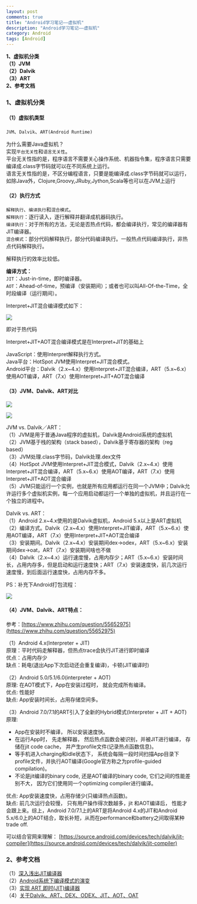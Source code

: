 ```yaml
---
layout: post
comments: true
title: "Android学习笔记——虚拟机"
description: "Android学习笔记——虚拟机"
category: Android
tags: [Android]
---
```


**1、虚拟机分类**    
**（1）JVM**    
**（2）Dalvik**    
**（3）ART**    
**2、参考文档**

<!--more-->

### 1、虚拟机分类    

#### （1）虚拟机类型    
`JVM`、`Dalvik`、`ART(Android Runtime)`

为什么需要Java虚拟机？    
实现`平台无关性`和`语言无关性`。    
平台无关性指的是，程序语言不需要关心操作系统、机器指令集，程序语言只需要编译成.class字节码就可以在不同系统上运行。    
语言无关性指的是，不区分编程语言，只要是能编译成.class字节码就可以运行，如除Java外，Clojure,Groovy,JRuby,Jython,Scala等也可以在JVM上运行

#### （2）执行方式    
`解释执行`、`编译执行`和`混合模式`。    
`解释执行`：逐行读入，逐行解释并翻译成机器码执行。    
`编译执行`：对于所有的方法，无论是否热点代码，都会编译执行，常见的编译器有JIT编译器。    
`混合模式`：部分代码解释执行，部分代码编译执行。一般热点代码编译执行，非热点代码解释执行。        

解释执行的效率比较低。

**编译方式：**    
`JIT`：Just-in-time，即时编译器。      
`AOT`：Ahead-of-time，预编译（安装期间）；或者也可以叫All-Of-the-Time，全时段编译（运行期间）。    


Interpret+JIT混合编译模式如下：    

![](/image/2018-05-12-learning-notes-vm/mixed-compile.png)

即对于热代码

Interpret+JIT+AOT混合编译模式是在Interpret+JIT的基础上


JavaScript：使用Interpret解释执行方式。    
Java平台：HotSpot JVM使用Interpret+JIT混合模式。    
Android平台：Dalvik（2.x~4.x）使用Interpret+JIT混合编译，ART（5.x~6.x）使用AOT编译，ART（7.x）使用Interpret+JIT+AOT混合编译  


#### （3）JVM、Dalvik、ART对比    

![](/image/2018-05-12-learning-notes-vm/jvm-dvm.png)

![](/image/2018-05-12-learning-notes-vm/jvm-dalvik-art.svg)
  

JVM vs. Dalvik／ART：    
（1）JVM是用于普通Java程序的虚拟机，Dalvik是Android系统的虚拟机    
（2）JVM基于栈的架构（stack based），Dalvik基于寄存器的架构（reg based）    
（3）JVM处理.class字节码，Dalvik处理.dex文件    
（4）HotSpot JVM使用Interpret+JIT混合模式，Dalvik（2.x~4.x）使用Interpret+JIT混合编译，ART（5.x~6.x）使用AOT编译，ART（7.x）使用Interpret+JIT+AOT混合编译    
（5）JVM只能运行一个实例，也就是所有应用都运行在同一个JVM中；Dalvik允许运行多个虚拟机实例，每一个应用启动都运行一个单独的虚拟机，并且运行在一个独立的进程中。

Dalvik vs. ART：    
（1）Android 2.x~4.x使用的是Dalvik虚拟机，Android 5.x以上是ART虚拟机    
（2）编译方式。Dalvik（2.x~4.x）使用Interpret+JIT编译，ART（5.x~6.x）使用AOT编译，ART（7.x）使用Interpret+JIT+AOT混合编译    
（3）安装期间。Dalvik（2.x~4.x）安装期间dex->odex，ART（5.x~6.x）安装期间dex->oat，ART（7.x）安装期间啥也不做    
（4）Dalvik（2.x~4.x）运行速度慢，占用内存少；ART（5.x~6.x）安装时间长，占用内存多，但是启动和运行速度快；ART（7.x）安装速度快，前几次运行速度慢，到后面运行速度快，占用内存不多。    

PS：补充下Android打包流程：

![](/image/2018-05-12-learning-notes-vm/android-package.png)


#### （4）JVM、Dalvik、ART特点：    

参考：[https://www.zhihu.com/question/55652975](https://www.zhihu.com/question/55652975)    

（1）Android 4.x(Interpreter + JIT)    
原理：平时代码走解释器，但热点trace会执行JIT进行即时编译    
优点：占用内存少    
缺点：耗电(退出App下次启动还会重复编译)，卡顿(JIT编译时)    

（2）Android 5.0/5.1/6.0(interpreter + AOT)    
原理: 在AOT模式下，App在安装过程时， 就会完成所有编译。    
优点: 性能好    
缺点: App安装时间长，占用存储空间多。

（3）Android 7.0/7.1的ART引入了全新的Hybrid模式(Interpreter + JIT + AOT)    
原理:

- App在安装时不编译， 所以安装速度快。
- 在运行App时， 先走解释器， 然后热点函数会被识别，并被JIT进行编译， 存储在jit code cache， 并产生profile文件(记录热点函数信息)。
- 等手机进入charging和idle状态下， 系统会每隔一段时间扫描App目录下profile文件，并执行AOT编译(Google官方称之为profile-guided compilation)。
- 不论是jit编译的binary code, 还是AOT编译的binary code, 它们之间的性能差别不大， 因为它们使用同一个optimizing compiler进行编译。    

优点: App安装速度快，占用存储少(只编译热点函数)。    
缺点: 前几次运行会较慢， 只有用户操作得次数越多，jit 和AOT编译后， 性能才会跟上来。综上，Android 7.0/7.1上的ART是将Android 4.x的JIT和Android 5.x/6.0上的AOT结合，取长补短，从而在performance和battery之间取得某种trade off.

可以结合官网来理解： [https://source.android.com/devices/tech/dalvik/jit-compiler](https://source.android.com/devices/tech/dalvik/jit-compiler)    

### 2、参考文档

（1）[深入浅出JIT编译器](https://www.ibm.com/developerworks/cn/java/j-lo-just-in-time/index.html)    
（2）[Android系统下编译模式的演变](http://panwei.info/2017/07/05/Android%E7%B3%BB%E7%BB%9F%E4%B8%8B%E7%BC%96%E8%AF%91%E6%A8%A1%E5%BC%8F%E7%9A%84%E6%BC%94%E5%8F%98/)    
（3）[实现 ART 即时(JIT)编译器](https://source.android.com/devices/tech/dalvik/jit-compiler)    
（4）[关于Dalvik、ART、DEX、ODEX、JIT、AOT、OAT](http://rangerzhou.top/2017/06/30/%E5%85%B3%E4%BA%8EDalvik%E3%80%81ART%E3%80%81DEX%E3%80%81ODEX%E3%80%81JIT%E3%80%81AOT%E3%80%81OAT/)    



